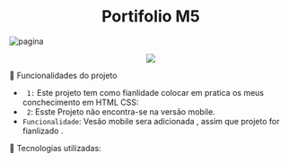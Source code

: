 
<h1 align="center"> Portifolio M5</h1>

![pagina](https://user-images.githubusercontent.com/43426215/178281692-0a9746c5-7272-471b-a509-59c8699497e6.png)

<p align="center">
<img src="http://img.shields.io/static/v1?label=STATUS&message=EM%20DESENVOLVIMENTO&color=GREEN&style=for-the-badge"/>
</p



## :hammer: Funcionalidades do projeto

- ` 1:` Este projeto tem como fianlidade colocar em pratica os meus conchecimento em HTML CSS: 
- ` 2`: Esste Projeto não encontra-se na  versão mobile.
- `Funcionalidade`: Vesão mobile sera adicionada , assim que projeto for fianlizado .

📌 Tecnologias utilizadas:

<i class="fa-brands fa-html5"></i>


